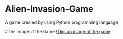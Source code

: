# Alien-Invasion-Game
A game created by using Python programming language

#The Image of the Game
[!This an image of the game](https://github.com/AdyaTech/Alien-Invasion-Game/blob/main/Gameplay.png)
